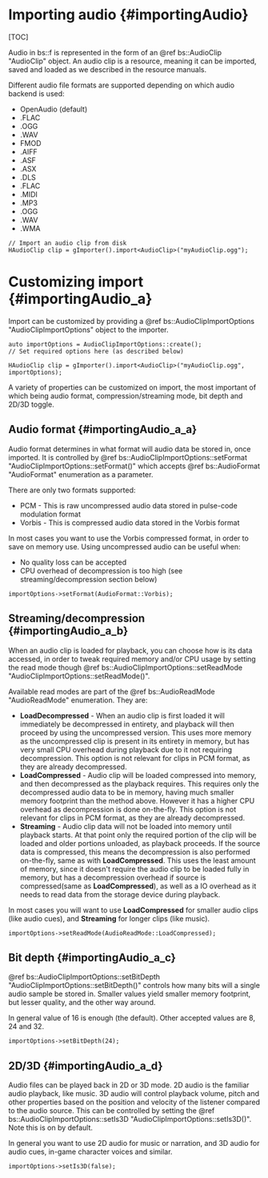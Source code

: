 Importing audio 						{#importingAudio}
===============
[TOC]

Audio in bs::f is represented in the form of an @ref bs::AudioClip "AudioClip" object. An audio clip is a resource, meaning it can be imported, saved and loaded as we described in the resource manuals.

Different audio file formats are supported depending on which audio backend is used:
 - OpenAudio (default)
  - .FLAC 
  - .OGG
  - .WAV
 - FMOD
  - .AIFF
  - .ASF
  - .ASX
  - .DLS
  - .FLAC
  - .MIDI
  - .MP3
  - .OGG
  - .WAV
  - .WMA
  
~~~~~~~~~~~~~{.cpp}
// Import an audio clip from disk
HAudioClip clip = gImporter().import<AudioClip>("myAudioClip.ogg");
~~~~~~~~~~~~~

# Customizing import {#importingAudio_a}
Import can be customized by providing a @ref bs::AudioClipImportOptions "AudioClipImportOptions" object to the importer.

~~~~~~~~~~~~~{.cpp}
auto importOptions = AudioClipImportOptions::create();
// Set required options here (as described below)

HAudioClip clip = gImporter().import<AudioClip>("myAudioClip.ogg", importOptions);
~~~~~~~~~~~~~

A variety of properties can be customized on import, the most important of which being audio format, compression/streaming mode, bit depth and 2D/3D toggle.

## Audio format {#importingAudio_a_a}
Audio format determines in what format will audio data be stored in, once imported. It is controlled by @ref bs::AudioClipImportOptions::setFormat "AudioClipImportOptions::setFormat()" which accepts @ref bs::AudioFormat "AudioFormat" enumeration as a parameter.

There are only two formats supported:
 - PCM - This is raw uncompressed audio data stored in pulse-code modulation format
 - Vorbis - This is compressed audio data stored in the Vorbis format
 
In most cases you want to use the Vorbis compressed format, in order to save on memory use. Using uncompressed audio can be useful when:
 - No quality loss can be accepted
 - CPU overhead of decompression is too high (see streaming/decompression section below)
 
~~~~~~~~~~~~~{.cpp}
importOptions->setFormat(AudioFormat::Vorbis);
~~~~~~~~~~~~~

## Streaming/decompression {#importingAudio_a_b}
When an audio clip is loaded for playback, you can choose how is its data accessed, in order to tweak required memory and/or CPU usage by setting the read mode though @ref bs::AudioClipImportOptions::setReadMode "AudioClipImportOptions::setReadMode()".

Available read modes are part of the @ref bs::AudioReadMode "AudioReadMode" enumeration. They are:
 - **LoadDecompressed** - When an audio clip is first loaded it will immediately be decompressed in entirety, and playback will then proceed by using the uncompressed version. This uses more memory as the uncompressed clip is present in its entirety in memory, but has very small CPU overhead during playback due to it not requiring decompression. This option is not relevant for clips in PCM format, as they are already decompressed.
 - **LoadCompressed** - Audio clip will be loaded compressed into memory, and then decompressed as the playback requires. This requires only the decompressed audio data to be in memory, having much smaller memory footprint than the method above. However it has a higher CPU overhead as decompression is done on-the-fly. This option is not relevant for clips in PCM format, as they are already decompressed.
 - **Streaming** - Audio clip data will not be loaded into memory until playback starts. At that point only the required portion of the clip will be loaded and older portions unloaded, as playback proceeds. If the source data is compressed, this means the decompression is also performed on-the-fly, same as with **LoadCompressed**. This uses the least amount of memory, since it doesn't require the audio clip to be loaded fully in memory, but has a decompression overhead if source is compressed(same as **LoadCompressed**), as well as a IO overhead as it needs to read data from the storage device during playback.
 
In most cases you will want to use **LoadCompressed** for smaller audio clips (like audio cues), and **Streaming** for longer clips (like music).

~~~~~~~~~~~~~{.cpp}
importOptions->setReadMode(AudioReadMode::LoadCompressed);
~~~~~~~~~~~~~

## Bit depth {#importingAudio_a_c}
@ref bs::AudioClipImportOptions::setBitDepth "AudioClipImportOptions::setBitDepth()" controls how many bits will a single audio sample be stored in. Smaller values yield smaller memory footprint, but lesser quality, and the other way around.

In general value of 16 is enough (the default). Other accepted values are 8, 24 and 32.

~~~~~~~~~~~~~{.cpp}
importOptions->setBitDepth(24);
~~~~~~~~~~~~~

## 2D/3D {#importingAudio_a_d}
Audio files can be played back in 2D or 3D mode. 2D audio is the familiar audio playback, like music. 3D audio will control playback volume, pitch and other properties based on the position and velocity of the listener compared to the audio source. This can be controlled by setting the @ref bs::AudioClipImportOptions::setIs3D "AudioClipImportOptions::setIs3D()". Note this is on by default.

In general you want to use 2D audio for music or narration, and 3D audio for audio cues, in-game character voices and similar.

~~~~~~~~~~~~~{.cpp}
importOptions->setIs3D(false);
~~~~~~~~~~~~~